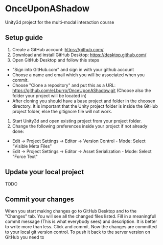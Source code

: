 # OnceUponAShadow
Unity3d project for the multi-modal interaction course

## Setup guide
1. Create a GitHub account: https://github.com/
1. Download and install GitHub Desktop: https://desktop.github.com/
1. Open GitHub Desktop and follow this steps
  * "Sign into GitHub.com" and sign in with your github account
  * Choose a name and email which you will be associated when you commit.
  * Choose "Clone a repository" and put this as a URL: https://github.com/eLburro/OnceUponAShadow.git (Choose also the folder your project will be located in)
  * After cloning you should have a base project and folder in the choosen directory. It is important that the Unity project folder is inside the GitHub project folder, else the gitignore file will not work.
1. Start Unity3d and open existing project from your project folder.
1. Change the following preferences inside your project if not already done:
  * Edit -> Project Settings -> Editor -> Version Control - Mode: Select "Visible Meta Files"
  * Edit -> Project Settings -> Editor -> Asset Serialization - Mode: Select "Force Text"
  
## Update your local project
TODO

## Commit your changes
When you start making changes go to GitHub Desktop and to the "Changes" tab. You will see all the changed files listed. Fill in a meaningfull commit message (This is what everybody sees) and description. It is better to write more than less. Click and commit. Now the changes are committed to your local git version control. To push it back to the server version on GitHub you need to
